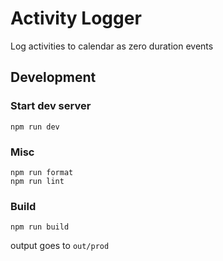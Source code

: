 # Activity Logger

Log activities to calendar as zero duration events

## Development

### Start dev server

```
npm run dev
```

### Misc

```
npm run format
npm run lint
```

### Build

```
npm run build
```

output goes to `out/prod`
